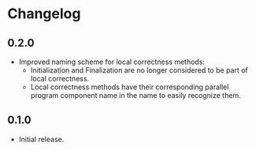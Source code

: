# Changelog

## 0.2.0

- Improved naming scheme for local correctness methods:
  - Initialization and Finalization are no longer considered to be part of local correctness.
  - Local correctness methods have their corresponding parallel program component name in the name to easily recognize them.

## 0.1.0

- Initial release.
